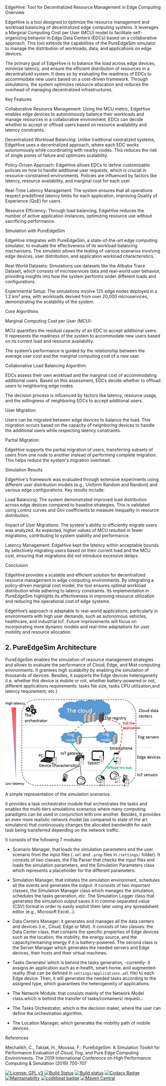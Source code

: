 EdgeHive: Tool for Decentralized Resource Management in Edge Computing
Overview

EdgeHive is a tool designed to optimize the resource management and workload balancing of decentralized edge computing systems. It leverages a Marginal Computing Cost per User (MCU) model to facilitate self-organizing behavior in Edge Data Centers (EDCs) based on a collaborative approach. This tool extends the capabilities of the PureEdgeSim simulator to manage the distribution of workloads, data, and applications on edge devices.

The primary goal of EdgeHive is to balance the load across edge devices, minimize latency, and ensure the efficient distribution of resources in a decentralized system. It does so by evaluating the readiness of EDCs to accommodate new users based on a cost-driven framework. Through simulations, the system optimizes resource allocation and reduces the overhead of managing decentralized infrastructures.

Key Features

Collaborative Resource Management: Using the MCU metric, EdgeHive enables edge devices to autonomously balance their workloads and manage resources in a collaborative environment. EDCs can decide whether to accept or offload users based on resource availability and latency constraints.

Decentralized Workload Balancing: Unlike traditional centralized systems, EdgeHive uses a decentralized approach, where each EDC works autonomously while coordinating with nearby nodes. This reduces the risk of single points of failure and optimizes scalability.

Policy-Driven Approach: EdgeHive allows EDCs to define customizable policies on how to handle additional user requests, which is crucial in resource-constrained environments. Policies are influenced by factors like latency, resource availability, and marginal cost for each user.

Real-Time Latency Management: The system ensures that all operations respect predefined latency limits for each application, improving Quality of Experience (QoE) for users.

Resource Efficiency: Through load balancing, EdgeHive reduces the number of active application instances, optimizing resource use without sacrificing performance.

Simulation with PureEdgeSim

EdgeHive integrates with PureEdgeSim, a state-of-the-art edge computing simulator, to evaluate the effectiveness of its workload balancing mechanisms. The simulator allows the testing of various scenarios involving edge devices, user distribution, and application workload characteristics.

Real-World Datasets: Simulations use datasets like the Alibaba Trace Dataset, which consists of microservices data and real-world user behavior, providing insights into how the system performs under different loads and configurations.

Experimental Setup: The simulations involve 125 edge nodes deployed in a 1.2 km² area, with workloads derived from over 20,000 microservices, demonstrating the scalability of the system.

Core Algorithms

Marginal Computing Cost per User (MCU):

MCU quantifies the residual capacity of an EDC to accept additional users. It represents the readiness of the system to accommodate new users based on its current load and resource availability.

The system’s performance is guided by the relationship between the average user cost and the marginal computing cost of a new user.

Collaborative Load Balancing Algorithm:

EDCs assess their own workload and the marginal cost of accommodating additional users. Based on this assessment, EDCs decide whether to offload users to neighboring edge nodes.

The decision process is influenced by factors like latency, resource usage, and the willingness of neighboring EDCs to accept additional users.

User Migration:

Users can be migrated between edge devices to balance the load. This migration occurs based on the capacity of neighboring devices to handle the additional users while respecting latency constraints.

Partial Migration:

EdgeHive supports the partial migration of users, transferring subsets of users from one node to another instead of performing complete migration. This helps reduce the system's migration overhead.

Simulation Results

EdgeHive's framework was evaluated through extensive experiments using different user distribution models (e.g., Uniform Random and Random) and various edge configurations. Key results include:

Load Balancing: The system demonstrated improved load distribution across edge devices compared to baseline strategies. This is validated using Lorenz curves and Gini coefficients to measure inequality in resource distribution.

Impact of User Migrations: The system's ability to efficiently migrate users was analyzed. As expected, higher values of MCU resulted in fewer migrations, contributing to system stability and performance.

Latency Management: EdgeHive kept the latency within acceptable bounds by selectively migrating users based on their current load and the MCU cost, ensuring that migrations did not introduce excessive delays.

Conclusion

EdgeHive provides a scalable and efficient solution for decentralized resource management in edge computing environments. By integrating a policy-driven marginal cost model, the tool ensures optimal workload distribution while adhering to latency constraints. Its implementation in PureEdgeSim highlights its effectiveness in improving resource utilization and reducing the operational cost of edge systems.

EdgeHive’s approach is adaptable to real-world applications, particularly in environments with high user demands, such as autonomous vehicles, healthcare, and industrial IoT. Future improvements will focus on incorporating more dynamic models and real-time adaptations for user mobility and resource allocation.

   
## 2. PureEdgeSim Architecture

PureEdgeSim enables the simulation of resource management strategies and allows to evaluate the performance of Cloud, Edge, and Mist computing environments. It grantees high scalability by enabling the simulation of thousands of devices. Besides, it supports the Edge devices heterogeneity (i.e. whether this device is mobile or not, whether battery-powered or not, different  applications requirements: tasks file size, tasks CPU utilization,and latency requirement, etc.) 

![Environment](https://github.com/CharafeddineMechalikh/PureEdgeSim/blob/master/PureEdgeSim/files/scenario.JPG)

A simple representation of the simulation scenarios

It provides a task orchestrator module that orchestrates the tasks and enables the multi-tiers simulations scenarios where many computing paradigms can be used in conjunction with one another. Besides, it provides an even more realistic network model (as compared to state of the art simulators) that continuously changes the allocated bandwidth for each task being transferred depending on the network traffic. 

It consists of the following 7 modules:

*   Scenario Manager, that loads the simulation parameters and the user scenario from the input files (`.xml` and `.prop` files in `/settings/` folder). It consists of two classes, the File Parser that checks the input files and loads the simulation parameters, and the Simulation Parameters class which represents a placeholder for the different parameters.


*   Simulation Manager, that initiates the simulation environment, schedules all the events and generates the output. It consists of two important classes, the Simulation Manager class which manages the simulation, schedules the tasks generation, etc. The Simulation Logger class that generates the simulation output saves it in comma-separated value (CSV) format in order to easily exploit them later using any spreadsheet editor (e.g., Microsoft Excel...).


*   Data Centers Manager: it generates and manages all the data centers and devices (i.e., Cloud, Edge or Mist). It consists of two classes: the Data Center class, that contains the specific properties of Edge devices such as the location, the mobility, the energy source, and the capacity/remaining energy if it is battery-powered. The second class is the Server Manager which generates the needed servers and Edge devices, their hosts and their virtual machines.


*   Tasks Generator which is behind the tasks generation, -currently- it assigns an application such as e-health, smart-home, and augmented-reality (that can be defined in `settings/applications.xml` file) to each Edge device. Then, it will generates the needed tasks according to the assigned type, which guarantees the heterogeneity of applications.  


*   The Network Module: that consists mainly of the Network Model class.which is behind the transfer of tasks/containers/ request... 


*   The Tasks Orchestrator, which is the decision maker, where the user can define the orchestration algorithm. 


*   The Location Manager, which generates the mobility path of mobile devices.
   
References

Mechalikh, C., Taktak, H., Moussa, F.: PureEdgeSim: A Simulation Toolkit for Performance Evaluation of Cloud, Fog, and Pure Edge Computing Environments. The 2019 International Conference on High Performance Computing & Simulation (2019) 700-707

[![License: GPL v3](https://img.shields.io/badge/License-GPLv3-blue.svg)](https://www.gnu.org/licenses/gpl-3.0) [![Build Status](https://travis-ci.com/CharafeddineMechalikh/PureEdgeSim.svg?branch=master)](https://travis-ci.com/CharafeddineMechalikh/PureEdgeSim) [![Build status](https://ci.appveyor.com/api/projects/status/u6hwmktmbji8utnf?svg=true)](https://ci.appveyor.com/project/CharafeddineMechalikh/pureedgesim) [![Codacy Badge](https://api.codacy.com/project/badge/Grade/25ee278611014a9bb242297480703cf9)](https://www.codacy.com/manual/CharafeddineMechalikh/PureEdgeSim?utm_source=github.com&amp;utm_medium=referral&amp;utm_content=CharafeddineMechalikh/PureEdgeSim&amp;utm_campaign=Badge_Grade) [![Maintainability](https://api.codeclimate.com/v1/badges/a1ffecb5230fc5771b93/maintainability)](https://codeclimate.com/github/CharafeddineMechalikh/PureEdgeSim/maintainability) [![codebeat badge](https://codebeat.co/badges/bbe172a2-1169-4bbe-b6a6-0505631babc6)](https://codebeat.co/projects/github-com-charafeddinemechalikh-pureedgesim-master) [![Maven Central](https://img.shields.io/maven-central/v/com.mechalikh/pureedgesim.svg?label=Maven%20Central)](https://search.maven.org/search?q=g:%22com.mechalikh%22%20AND%20a:%22pureedgesim%22)
